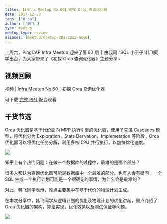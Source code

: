 ```yaml
---
title: 【Infra Meetup No.60】初探 Orca 查询优化器
date: 2017-12-23
tags: ["Orca"]
author: ['韩飞']
type: meetup
meetup_type: review
aliases: [meetup/meetup-20171223-no60]
---
```



上周六，PingCAP Infra Meetup 迎来了第 60 期 👏 由我司 “SQL 小王子”韩飞同学出台，为大家带来了《初探 Orca 查询优化器》主题分享~

## 视频回顾

[视频 | Infra Meetup No.60：初探 Orca 查询优化器](https://www.bilibili.com/video/av41453161)

可下载 [完整 PPT](https://eyun.baidu.com/s/3boJ2gYN) 配合观看


## 干货节选

Orca 优化器是基于代价面向 MPP 执行引擎的优化器，使用了先进 Cascades 模型，将优化分为 Exploration，Stats Derivation，Implemetation 等阶段。Orca 优化器可以将优化任务分解，利用多核 CPU 并行执行，以加快优化速度。

![](http://upload-images.jianshu.io/upload_images/542677-64edaf15b5226226?imageMogr2/auto-orient/strip%7CimageView2/2/w/1240)

知乎上有个热门问题：在做一个数据库的过程中，最难的是哪个部分？

很多人都认为查询优化器可能是数据库中一个最难的部分。也有人会有疑问：一个 SQL 生成一个执行计划可能是一个很确定的事情，为什么会是最难的？

对此，韩飞同学表示，难点主要集中在基于代价的物理计划生成。

在本次分享中，韩飞同学从逻辑计划的优化及物理计划的优化讲起，重点介绍了 Orca 优化器的架构，算法实现，优化效果以及测试保证等问题。

![](http://upload-images.jianshu.io/upload_images/542677-23c385c038db53bf?imageMogr2/auto-orient/strip%7CimageView2/2/w/1240)


